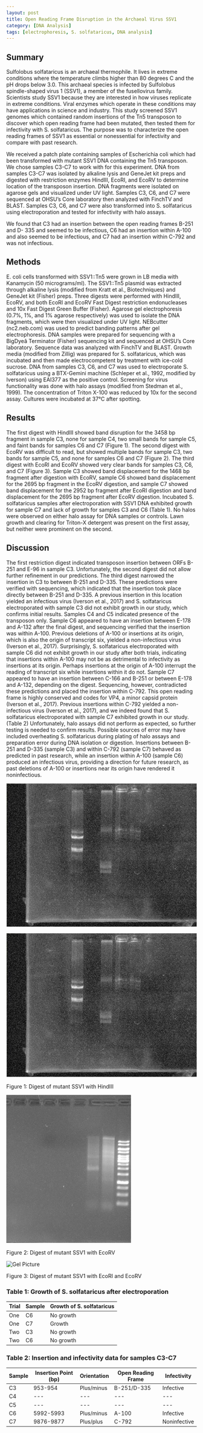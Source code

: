 ```yaml
---
layout: post
title: Open Reading Frame Disruption in the Archaeal Virus SSV1
category: [DNA Analysis]
tags: [electrophoresis, S. solfataricus, DNA analysis]
---
```

## Summary

Sulfolobus solfataricus is an archaeal thermophile. It lives in extreme conditions where the temperature climbs higher than 80 degrees C and the pH drops below 3.0. This archaeal species is infected by Sulfolobus spindle-shaped virus 1 (SSV1), a member of the fusellovirus family. Scientists study SSV1 because they are interested in how viruses replicate in extreme conditions. Viral enzymes which operate in these conditions may have applications in science and industry. This study screened SSV1 genomes which contained random insertions of the Tn5 transposon to discover which open reading frame had been mutated, then tested them for infectivity with S. solfataricus. The purpose was to characterize the open reading frames of SSV1 as essential or nonessential for infectivity and compare with past research.  

We received a patch plate containing samples of Escherichia coli which had been transformed with mutant SSV1 DNA containing the Tn5 transposon. We chose samples C3-C7 to work with for this experiment. DNA from samples C3-C7 was isolated by alkaline lysis and GeneJet kit preps and digested with restriction enzymes HindIII, EcoRI, and EcoRV to determine location of the transposon insertion. DNA fragments were isolated on agarose gels and visualized under UV light. Samples C3, C6, and C7 were sequenced at OHSU’s Core laboratory then analyzed with FinchTV and BLAST. Samples C3, C6, and C7 were also transformed into S. solfataricus using electroporation and tested for infectivity with halo assays.

We found that C3 had an insertion between the open reading frames B-251 and D- 335 and seemed to be infectious, C6 had an insertion within A-100 and also seemed to be infectious, and C7 had an insertion within C-792 and was not infectious.

## Methods

E. coli cells transformed with SSV1::Tn5 were grown in LB media with Kanamycin (50 micrograms/ml). The SSV1::Tn5 plasmid was extracted through alkaline lysis (modified from Kratt et al., Biotechniques) and GeneJet kit (Fisher) preps. Three digests were performed with HindIII, EcoRV, and both EcoRI and EcoRV Fast Digest restriction endonucleases and 10x Fast Digest Green Buffer (Fisher). Agarose gel electrophoresis (0.7%, 1%, and 1% agarose respectively) was used to isolate the DNA fragments, which were then visualized under UV light. NEBcutter (nc2.neb.com) was used to predict banding patterns after gel electrophoresis. DNA samples were prepared for sequencing with a BigDyeâ Terminator (Fisher) sequencing kit and sequenced at OHSU’s Core laboratory. Sequence data was analyzed with FinchTV and BLAST. Growth media (modified from Zillig) was prepared for S. solfataricus, which was incubated and then made electrocompetent by treatment with ice-cold sucrose. DNA from samples C3, C6, and C7 was used to electroporate S. solfataricus using a BTX-Gemini machine (Schleper et al., 1992, modified by Iverson) using EAI377 as the positive control. Screening for virus functionality was done with halo assays (modified from Stedman et al., 1999). The concentration of Triton X-100 was reduced by 10x for the second assay. Cultures were incubated at 37°C after spotting.

## Results

The first digest with HindIII showed band disruption for the 3458 bp fragment in sample C3, none for sample C4, two small bands for sample C5, and faint bands for samples C6 and C7 (Figure 1). The second digest with EcoRV was difficult to read, but showed multiple bands for sample C3, two bands for sample C5, and none for samples C6 and C7 (Figure 2). The third digest with EcoRI and EcoRV showed very clear bands for samples C3, C6, and C7 (Figure 3). Sample C3 showed band displacement for the 1468 bp fragment after digestion with EcoRV, sample C6 showed band displacement for the 2695 bp fragment in the EcoRV digestion, and sample C7 showed band displacement for the 2952 bp fragment after EcoRI digestion and band displacement for the 2695 bp fragment after EcoRV digestion. Incubated S. solfataricus samples after electroporation with SSV1 DNA exhibited growth for sample C7 and lack of growth for samples C3 and C6 (Table 1). No halos were observed on either halo assay for DNA samples or controls. Lawn growth and clearing for Triton-X detergent was present on the first assay, but neither were prominent on the second.

## Discussion

The first restriction digest indicated transposon insertion between ORFs B-251 and E-96 in sample C3. Unfortunately, the second digest did not allow further refinement in our predictions. The third digest narrowed the insertion in C3 to between B-251 and D-335. These predictions were verified with sequencing, which indicated that the insertion took place directly between B-251 and D-335. A previous insertion in this location yielded an infectious virus (Iverson et al., 2017) and S. solfataricus electroporated with sample C3 did not exhibit growth in our study, which confirms initial results. Samples C4 and C5 indicated presence of the transposon only. Sample C6 appeared to have an insertion between E-178 and A-132 after the final digest, and sequencing verified that the insertion was within A-100. Previous deletions of A-100 or insertions at its origin, which is also the origin of transcript six, yielded a non-infectious virus (Iverson et al., 2017). Surprisingly, S. solfataricus electroporated with sample C6 did not exhibit growth in our study after both trials, indicating that insertions within A-100 may not be as detrimental to infectivity as insertions at its origin. Perhaps insertions at the origin of A-100 interrupt the reading of transcript six while insertions within it do not. Sample C7 appeared to have an insertion between C-166 and B-251 or between E-178 and A-132, depending on the digest. Sequencing, however, contradicted these predictions and placed the insertion within C-792. This open reading frame is highly conserved and codes for VP4, a minor capsid protein (Iverson et al., 2017). Previous insertions within C-792 yielded a non-infectious virus (Iverson et al., 2017), and we indeed found that S. solfataricus electroporated with sample C7 exhibited growth in our study. (Table 2) Unfortunately, halo assays did not perform as expected, so further testing is needed to confirm results. Possible sources of error may have included overheating S. solfataricus during plating of halo assays and preparation error during DNA isolation or digestion. Insertions between B-251 and D-335 (sample C3) and within C-792 (sample C7) behaved as predicted in past research, while an insertion within A-100 (sample C6) produced an infectious virus, providing a direction for future research, as past deletions of A-100 or insertions near its origin have rendered it noninfectious.

![EcoRV Digest](images\BMCS_NoLadder.jpg)

![EcoRV Digest](https://raw.githubusercontent.com/benjamin-e-moore/Moore_Lab_Notebook/master/images/BMCS_NoLadder.jpg)

Figure 1: Digest of mutant SSV1 with HindIII

![Gel Picture](https://raw.githubusercontent.com/benjamin-e-moore/Moore_Lab_Notebook/master/images/BCWP%20EcoRV%20Digest%20SSV1.JPG)

Figure 2: Digest of mutant SSV1 with EcoRV

![Gel Picture](https://raw.githubusercontent.com/benjamin-e-moore/Moore_Lab_Notebook/master/images/CSBM.JPG)

Figure 3: Digest of mutant SSV1 with EcoRI and EcoRV

### Table 1: Growth of S. solfataricus after electroporation
 Trial | Sample | Growth of S. solfataricus |
-------|--------|---------------------------|
One| C6 | No growth
One| C7 | Growth
Two | C3 | No growth
Two | C6 | No growth

### Table 2: Insertion and infectivity data for samples C3-C7
 Sample | Insertion Point (bp) | Orientation | Open Reading Frame | Infectivity |
--------|----------------------|-------------|--------------------|-------------|
C3 | 953-954 | Plus/minus | B-251/D-335 | Infective
C4 | --- | --- | --- | ---
C5 | --- | --- | --- | ---
C6 | 5992-5993 | Plus/minus | A-100 | Infective
C7 | 9876-9877 | Plus/plus | C-792 | Noninfective
